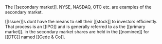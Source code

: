 The [[secondary market]]. NYSE, NASDAQ, OTC etc. are examples of the secondary market.

[[Issuer]]s dont have the means to sell their [[stock]] to investors efficiently. That process is an [[IPO]] and is generally referred to as the [[primary market]]. in the secondary market shares are held in the [[nominee]] for [[DTC]]  named [[Cede & Co]]. 